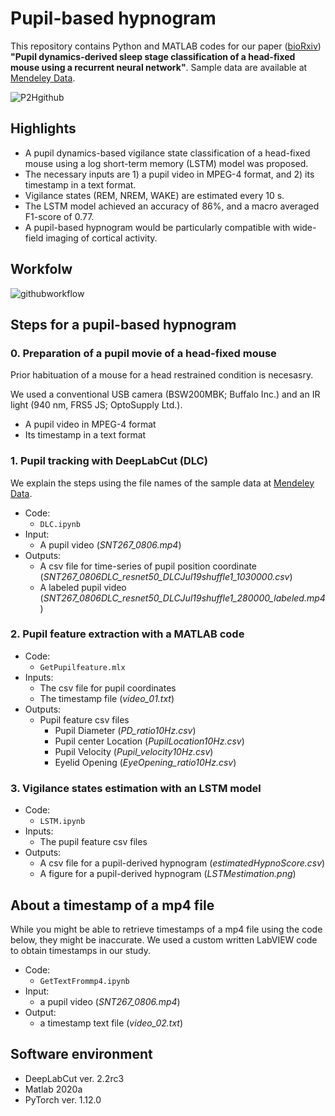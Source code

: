 # Pupil-based hypnogram
This repository contains Python and MATLAB codes for our paper ([bioRxiv](https://biorxiv.org/cgi/content/short/2022.08.06.503067v1)) __"Pupil dynamics-derived sleep stage classification of a head-fixed mouse using a recurrent neural network"__. Sample data are available at [Mendeley Data](https://doi.org/10.17632/rr4gc6mybg.1).

![P2Hgithub](https://user-images.githubusercontent.com/78021878/183251903-d4405d1e-f726-40ab-9bb6-3092c67f6ce2.gif)

## Highlights
-	A pupil dynamics-based vigilance state classification of a head-fixed mouse using a log short-term memory (LSTM) model was proposed.
-   The necessary inputs are 1) a pupil video in MPEG-4 format, and 2) its timestamp in a text format.
-   Vigilance states (REM, NREM, WAKE) are estimated every 10 s.
-   The LSTM model achieved an accuracy of 86%, and a macro averaged F1-score of 0.77.
-	A pupil-based hypnogram would be particularly compatible with wide-field imaging of cortical activity.

## Workfolw
![githubworkflow](https://user-images.githubusercontent.com/78021878/184583324-f9242d74-7874-438d-90a4-c920c0a70a6f.png)

## Steps for a pupil-based hypnogram
### 0. Preparation of a pupil movie of a head-fixed mouse
Prior habituation of a mouse for a head restrained condition is necesasry.

We used a conventional USB camera (BSW200MBK; Buffalo Inc.) and an IR light (940 nm, FRS5 JS; OptoSupply Ltd.).
- A pupil video in MPEG-4 format
- Its timestamp in a text format

### 1. Pupil tracking with DeepLabCut (DLC)
We explain the steps using the file names of the sample data at [Mendeley Data](https://doi.org/10.17632/rr4gc6mybg.1).
- Code:
    - `DLC.ipynb`
- Input: 
    - A pupil video (*SNT267_0806.mp4*)
- Outputs: 
    - A csv file for time-series of pupil position coordinate (*SNT267_0806DLC_resnet50_DLCJul19shuffle1_1030000.csv*)
    - A labeled pupil video (*SNT267_0806DLC_resnet50_DLCJul19shuffle1_280000_labeled.mp4*)
    
### 2. Pupil feature extraction with a MATLAB code
- Code:
    - `GetPupilfeature.mlx`
- Inputs:
    - The csv file for pupil coordinates
    - The timestamp file (*video_01.txt*)
- Outputs:
    - Pupil feature csv files
        - Pupil Diameter (*PD_ratio10Hz.csv*)
        - Pupil center Location (*PupilLocation10Hz.csv*)
        - Pupil Velocity (*Pupil_velocity10Hz.csv*)
        - Eyelid Opening (*EyeOpening_ratio10Hz.csv*)

### 3. Vigilance states estimation with an LSTM model
- Code:
    - `LSTM.ipynb`
- Inputs:
    - The pupil feature csv files
- Outputs:
    - A csv file for a pupil-derived hypnogram (*estimatedHypnoScore.csv*)
    - A figure for a pupil-derived hypnogram (*LSTMestimation.png*)

## About a timestamp of a mp4 file
While you might be able to retrieve timestamps of a mp4 file using the code below, they might be inaccurate. We used a custom written LabVIEW code to obtain timestamps in our study.
- Code:
    - `GetTextFrommp4.ipynb`
- Input: 
    - a pupil video (*SNT267_0806.mp4*)
- Output:
    - a timestamp text file (*video_02.txt*)

## Software environment
- DeepLabCut ver. 2.2rc3
- Matlab 2020a
- PyTorch ver. 1.12.0
